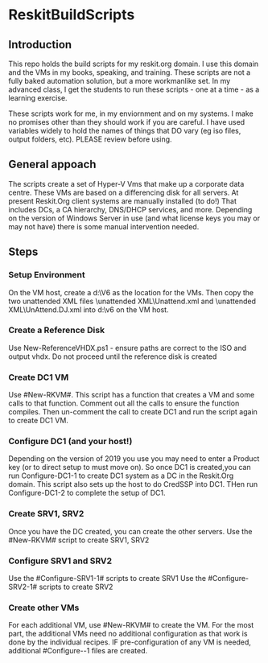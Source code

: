 # ReskitBuildScripts

## Introduction

This repo holds the build scripts for my reskit.org domain. 
I use this domain and the VMs in my books, speaking, and training. 
These scripts are not a fully baked automation solution, but a more workmanlike set.
In my advanced class, I get the students to run these scripts - one at a time - as a learning exercise.

These scripts work for me, in my enviornment and on my systems. 
I make no promises other than they should work if you are careful.
I have used variables widely to hold the names of things that DO vary (eg iso files, output folders, etc).
PLEASE review before using.

## General appoach
The scripts create a set of Hyper-V Vms that make up a corporate data centre.
These VMs are based on a differencing disk for all servers.
At present Reskit.Org client systems are manually installed (to do!)
That includes DCs, a CA hierarchy, DNS/DHCP services, and more.
Depending on the version of Windows Server in use (and what license keys you may or may not have) there is some manual intervention needed.

## Steps

### Setup Environment


On the VM host, create a d:\V6 as the location for the VMs.
Then copy the two unattended XML files \unattended XML\Unattend.xml and \unattended XML\UnAttend.DJ.xml into d:\v6 on the VM host.

### Create a Reference Disk

Use New-ReferenceVHDX.ps1 - ensure paths are correct to the ISO and output vhdx.
Do not proceed until the reference disk is created

### Create DC1 VM

Use #New-RKVM#.
This script has a function that creates a VM and some calls to that function.
Comment out all the calls to ensure the function compiles.
Then un-comment the call to create DC1 and run the script again to create DC1 VM.

### Configure DC1 (and your host!)

Depending on the version of 2019 you use you may need to enter a Product key (or to direct setup to must move on).
So once DC1 is created,you can run Configure-DC1-1 to create DC1 system as a DC in the Reskit.Org domain.
This script also sets up the host to do CredSSP into DC1.
THen run Configure-DC1-2 to complete the setup of DC1.

### Create SRV1, SRV2

Once you have the DC created, you can create the other servers.
Use the #New-RKVM# script to create SRV1, SRV2

### Configure SRV1 and SRV2

Use the #Configure-SRV1-1# scripts to create SRV1
Use the #Configure-SRV2-1# scripts to create SRV2

### Create other VMs

For each additional VM, use #New-RKVM# to create the VM.
For the most part, the additional VMs need no additional configuration as that work is done by the individual recipes.
IF pre-configuration of any VM is needed, additional #Configure-<SERVER>-1 files are created. 

